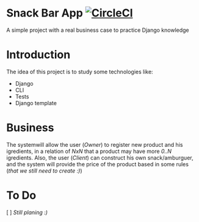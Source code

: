 # Snack Bar App [![CircleCI](https://circleci.com/gh/fabinhojorge/snackbarapp.svg?style=svg)](https://circleci.com/gh/fabinhojorge/snackbarapp)
A simple project with a real business case to practice Django knowledge 


# Introduction
The idea of this project is to study some technologies like:
* Django
* CLI
* Tests
* Django template

# Business
The systemwill allow the user (_Owner_) to register new product and his igredients, in a relation of _NxN_ that a product may have more _0..N_ igredients.
Also, the user (_Client_) can construct his own snack/amburguer, and the system will provide the price of the product based in some rules (_that we still need to create :)_)


# To Do
[ ] _Still planing :)_
